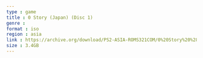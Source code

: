 ```yaml
---
type : game
title : 0 Story (Japan) (Disc 1)
genre : 
format : iso
region : asia
link : https://archive.org/download/PS2-ASIA-ROMS321COM/0%20Story%20%28Japan%29%20%28Disc%201%29.7z
size : 3.4GB
---
```

